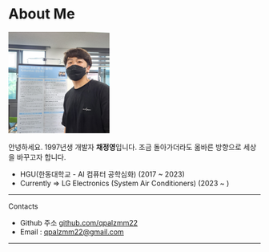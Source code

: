 # About Me

<img src="material/assets/profile.jpg" alt="profile" width="40%"/>

안녕하세요. 1997년생 개발자 **채정영**입니다. 
조금 돌아가더라도 옮바른 방향으로 세상을 바꾸고자 합니다. 

<!-- 이 사이트의 아이콘 ![icon](material/assets/right.ico)은 제 이름 "정영"의 **바를 정** 에서 따온 아이콘입니다. -->

- HGU(한동대학교 - AI 컴퓨터 공학심화) (2017 ~ 2023)
- Currently => LG Electronics (System Air Conditioners) (2023 ~ )


---
Contacts

- Github 주소 [github.com/qpalzmm22](https://www.github.com/qpalzmm22)
- Email : [qpalzmm22@gmail.com](mailto:qpalzmm22@gmail.com)

---

